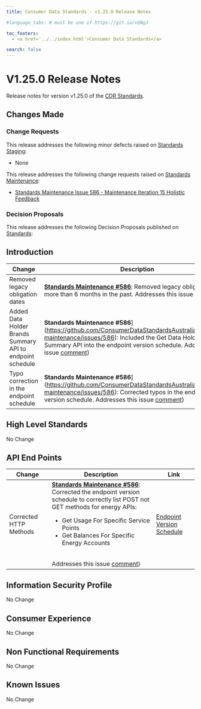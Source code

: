```yaml
---
title: Consumer Data Standards - v1.25.0 Release Notes

#language_tabs: # must be one of https://git.io/vQNgJ

toc_footers:
  - <a href='../../index.html'>Consumer Data Standards</a>

search: false
---
```


# V1.25.0 Release Notes
Release notes for version v1.25.0 of the [CDR Standards](../../index.html).

## Changes Made
### Change Requests

This release addresses the following minor defects raised on [Standards Staging](https://github.com/ConsumerDataStandardsAustralia/standards-staging/issues):

- None

This release addresses the following change requests raised on [Standards Maintenance](https://github.com/ConsumerDataStandardsAustralia/standards-maintenance/issues):

- [Standards Maintenance Issue 586 - Maintenance Iteration 15 Holistic Feedback](https://github.com/ConsumerDataStandardsAustralia/standards-maintenance/issues/586)

### Decision Proposals

This release addresses the following Decision Proposals published on [Standards](https://github.com/ConsumerDataStandardsAustralia/standards/issues):


## Introduction

|Change|Description|Link|
|------|-----------|----|
| Removed legacy obligation dates | [**Standards Maintenance #586**](https://github.com/ConsumerDataStandardsAustralia/standards-maintenance/issues/586): Removed legacy obligation dates more than 6 months in the past. Addresses this issue [comment](https://github.com/ConsumerDataStandardsAustralia/standards-maintenance/issues/586#issuecomment-1541298747)) | [Future Dated Obligations](../../#future-dated-obligations) |
| Added Data Holder Brands Summary API to endpoint schedule | **Standards Maintenance #586**](https://github.com/ConsumerDataStandardsAustralia/standards-maintenance/issues/586): Included the Get Data Holder Brands Summary API into the endpoint version schedule. Addresses this issue [comment](https://github.com/ConsumerDataStandardsAustralia/standards-maintenance/issues/586#issuecomment-1552304480)) | [Endpoint Version Schedule](../../includes/endpoint-version-schedule/#endpoint-version-schedule) |
| Typo correction in the endpoint schedule | **Standards Maintenance #586**](https://github.com/ConsumerDataStandardsAustralia/standards-maintenance/issues/586): Corrected typos in the endpoint version schedule. Addresses this issue [comment](https://github.com/ConsumerDataStandardsAustralia/standards-maintenance/issues/586#issuecomment-1552317244)) | [Endpoint Version Schedule](../../includes/endpoint-version-schedule/#endpoint-version-schedule) |

## High Level Standards

No Change


## API End Points

|Change|Description|Link|
|------|-----------|----|
| Corrected HTTP Methods | [**Standards Maintenance #586**](https://github.com/ConsumerDataStandardsAustralia/standards-maintenance/issues/590): Corrected the endpoint version schedule to correctly list POST not GET methods for energy APIs: <ul><li>Get Usage For Specific Service Points</li><li>Get Balances For Specific Energy Accounts</li></ul><br/>Addresses this issue [comment](https://github.com/ConsumerDataStandardsAustralia/standards-maintenance/issues/586#issuecomment-1537800843)) | [Endpoint Version Schedule](../../includes/endpoint-version-schedule/#endpoint-version-schedule) |


## Information Security Profile

No Change

## Consumer Experience

No Change

## Non Functional Requirements

No Change

## Known Issues

No Change
